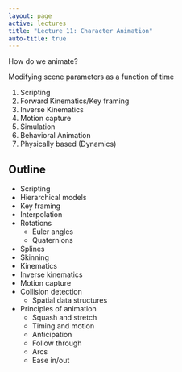 ```yaml
---
layout: page
active: lectures
title: "Lecture 11: Character Animation"
auto-title: true
---
```







How do we animate?


Modifying scene parameters as a function of time

1. Scripting
1. Forward Kinematics/Key framing
1. Inverse Kinematics
1. Motion capture
1. Simulation
  1. Behavioral Animation
  1. Physically based (Dynamics)



## Outline

- Scripting
- Hierarchical models
- Key framing
- Interpolation
- Rotations
  - Euler angles
  - Quaternions
- Splines
- Skinning
- Kinematics
- Inverse kinematics
- Motion capture
- Collision detection
  - Spatial data structures
- Principles of animation
  - Squash and stretch
  - Timing and motion
  - Anticipation
  - Follow through
  - Arcs
  - Ease in/out
